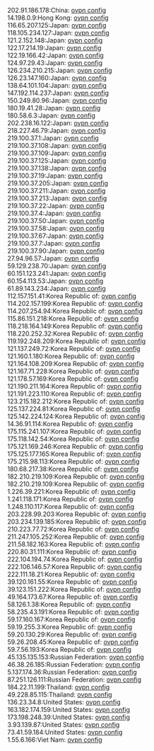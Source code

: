 202.91.186.178:China: [ovpn config](vpn/202_91_186_178.ovpn)  
14.198.0.9:Hong Kong: [ovpn config](vpn/14_198_0_9.ovpn)  
116.65.207.125:Japan: [ovpn config](vpn/116_65_207_125.ovpn)  
118.105.234.127:Japan: [ovpn config](vpn/118_105_234_127.ovpn)  
121.2.152.148:Japan: [ovpn config](vpn/121_2_152_148.ovpn)  
122.17.214.19:Japan: [ovpn config](vpn/122_17_214_19.ovpn)  
122.19.166.42:Japan: [ovpn config](vpn/122_19_166_42.ovpn)  
124.97.29.43:Japan: [ovpn config](vpn/124_97_29_43.ovpn)  
126.234.210.215:Japan: [ovpn config](vpn/126_234_210_215.ovpn)  
126.23.147.160:Japan: [ovpn config](vpn/126_23_147_160.ovpn)  
138.64.101.104:Japan: [ovpn config](vpn/138_64_101_104.ovpn)  
147.192.114.237:Japan: [ovpn config](vpn/147_192_114_237.ovpn)  
150.249.80.96:Japan: [ovpn config](vpn/150_249_80_96.ovpn)  
180.19.41.28:Japan: [ovpn config](vpn/180_19_41_28.ovpn)  
180.58.6.3:Japan: [ovpn config](vpn/180_58_6_3.ovpn)  
202.238.16.122:Japan: [ovpn config](vpn/202_238_16_122.ovpn)  
218.227.46.79:Japan: [ovpn config](vpn/218_227_46_79.ovpn)  
219.100.37.1:Japan: [ovpn config](vpn/219_100_37_1.ovpn)  
219.100.37.108:Japan: [ovpn config](vpn/219_100_37_108.ovpn)  
219.100.37.109:Japan: [ovpn config](vpn/219_100_37_109.ovpn)  
219.100.37.125:Japan: [ovpn config](vpn/219_100_37_125.ovpn)  
219.100.37.138:Japan: [ovpn config](vpn/219_100_37_138.ovpn)  
219.100.37.19:Japan: [ovpn config](vpn/219_100_37_19.ovpn)  
219.100.37.205:Japan: [ovpn config](vpn/219_100_37_205.ovpn)  
219.100.37.211:Japan: [ovpn config](vpn/219_100_37_211.ovpn)  
219.100.37.213:Japan: [ovpn config](vpn/219_100_37_213.ovpn)  
219.100.37.22:Japan: [ovpn config](vpn/219_100_37_22.ovpn)  
219.100.37.4:Japan: [ovpn config](vpn/219_100_37_4.ovpn)  
219.100.37.50:Japan: [ovpn config](vpn/219_100_37_50.ovpn)  
219.100.37.58:Japan: [ovpn config](vpn/219_100_37_58.ovpn)  
219.100.37.67:Japan: [ovpn config](vpn/219_100_37_67.ovpn)  
219.100.37.7:Japan: [ovpn config](vpn/219_100_37_7.ovpn)  
219.100.37.90:Japan: [ovpn config](vpn/219_100_37_90.ovpn)  
27.94.96.57:Japan: [ovpn config](vpn/27_94_96_57.ovpn)  
59.129.238.70:Japan: [ovpn config](vpn/59_129_238_70.ovpn)  
60.151.123.241:Japan: [ovpn config](vpn/60_151_123_241.ovpn)  
60.154.113.53:Japan: [ovpn config](vpn/60_154_113_53.ovpn)  
61.89.143.234:Japan: [ovpn config](vpn/61_89_143_234.ovpn)  
112.157.151.41:Korea Republic of: [ovpn config](vpn/112_157_151_41.ovpn)  
114.202.157.199:Korea Republic of: [ovpn config](vpn/114_202_157_199.ovpn)  
114.207.254.94:Korea Republic of: [ovpn config](vpn/114_207_254_94.ovpn)  
115.86.151.218:Korea Republic of: [ovpn config](vpn/115_86_151_218.ovpn)  
118.218.164.149:Korea Republic of: [ovpn config](vpn/118_218_164_149.ovpn)  
118.220.252.32:Korea Republic of: [ovpn config](vpn/118_220_252_32.ovpn)  
119.192.248.209:Korea Republic of: [ovpn config](vpn/119_192_248_209.ovpn)  
121.137.249.72:Korea Republic of: [ovpn config](vpn/121_137_249_72.ovpn)  
121.160.1.180:Korea Republic of: [ovpn config](vpn/121_160_1_180.ovpn)  
121.164.108.209:Korea Republic of: [ovpn config](vpn/121_164_108_209.ovpn)  
121.167.71.228:Korea Republic of: [ovpn config](vpn/121_167_71_228.ovpn)  
121.178.57.169:Korea Republic of: [ovpn config](vpn/121_178_57_169.ovpn)  
121.190.211.164:Korea Republic of: [ovpn config](vpn/121_190_211_164.ovpn)  
121.191.223.110:Korea Republic of: [ovpn config](vpn/121_191_223_110.ovpn)  
123.215.182.212:Korea Republic of: [ovpn config](vpn/123_215_182_212.ovpn)  
125.137.224.81:Korea Republic of: [ovpn config](vpn/125_137_224_81.ovpn)  
125.142.224.124:Korea Republic of: [ovpn config](vpn/125_142_224_124.ovpn)  
14.36.91.114:Korea Republic of: [ovpn config](vpn/14_36_91_114.ovpn)  
175.115.241.107:Korea Republic of: [ovpn config](vpn/175_115_241_107.ovpn)  
175.118.142.54:Korea Republic of: [ovpn config](vpn/175_118_142_54.ovpn)  
175.121.169.246:Korea Republic of: [ovpn config](vpn/175_121_169_246.ovpn)  
175.125.177.165:Korea Republic of: [ovpn config](vpn/175_125_177_165.ovpn)  
175.215.98.113:Korea Republic of: [ovpn config](vpn/175_215_98_113.ovpn)  
180.68.217.38:Korea Republic of: [ovpn config](vpn/180_68_217_38.ovpn)  
182.210.219.109:Korea Republic of: [ovpn config](vpn/182_210_219_109.ovpn)  
182.210.219.109:Korea Republic of: [ovpn config](vpn/182_210_219_109.ovpn)  
1.226.39.221:Korea Republic of: [ovpn config](vpn/1_226_39_221.ovpn)  
1.241.118.171:Korea Republic of: [ovpn config](vpn/1_241_118_171.ovpn)  
1.248.110.117:Korea Republic of: [ovpn config](vpn/1_248_110_117.ovpn)  
203.228.99.203:Korea Republic of: [ovpn config](vpn/203_228_99_203.ovpn)  
203.234.139.185:Korea Republic of: [ovpn config](vpn/203_234_139_185.ovpn)  
210.223.77.72:Korea Republic of: [ovpn config](vpn/210_223_77_72.ovpn)  
211.247.105.252:Korea Republic of: [ovpn config](vpn/211_247_105_252.ovpn)  
211.58.182.163:Korea Republic of: [ovpn config](vpn/211_58_182_163.ovpn)  
220.80.31.111:Korea Republic of: [ovpn config](vpn/220_80_31_111.ovpn)  
222.104.194.74:Korea Republic of: [ovpn config](vpn/222_104_194_74.ovpn)  
222.106.146.57:Korea Republic of: [ovpn config](vpn/222_106_146_57.ovpn)  
222.111.18.21:Korea Republic of: [ovpn config](vpn/222_111_18_21.ovpn)  
39.120.161.55:Korea Republic of: [ovpn config](vpn/39_120_161_55.ovpn)  
39.123.151.222:Korea Republic of: [ovpn config](vpn/39_123_151_222.ovpn)  
49.164.173.67:Korea Republic of: [ovpn config](vpn/49_164_173_67.ovpn)  
58.126.1.38:Korea Republic of: [ovpn config](vpn/58_126_1_38.ovpn)  
58.235.43.191:Korea Republic of: [ovpn config](vpn/58_235_43_191.ovpn)  
59.17.160.167:Korea Republic of: [ovpn config](vpn/59_17_160_167.ovpn)  
59.19.255.3:Korea Republic of: [ovpn config](vpn/59_19_255_3.ovpn)  
59.20.130.29:Korea Republic of: [ovpn config](vpn/59_20_130_29.ovpn)  
59.26.208.45:Korea Republic of: [ovpn config](vpn/59_26_208_45.ovpn)  
59.7.56.193:Korea Republic of: [ovpn config](vpn/59_7_56_193.ovpn)  
45.135.135.153:Russian Federation: [ovpn config](vpn/45_135_135_153.ovpn)  
46.38.26.185:Russian Federation: [ovpn config](vpn/46_38_26_185.ovpn)  
5.137.174.36:Russian Federation: [ovpn config](vpn/5_137_174_36.ovpn)  
87.251.126.111:Russian Federation: [ovpn config](vpn/87_251_126_111.ovpn)  
184.22.11.199:Thailand: [ovpn config](vpn/184_22_11_199.ovpn)  
49.228.85.115:Thailand: [ovpn config](vpn/49_228_85_115.ovpn)  
136.23.34.8:United States: [ovpn config](vpn/136_23_34_8.ovpn)  
163.182.174.159:United States: [ovpn config](vpn/163_182_174_159.ovpn)  
173.198.248.39:United States: [ovpn config](vpn/173_198_248_39.ovpn)  
3.93.139.87:United States: [ovpn config](vpn/3_93_139_87.ovpn)  
73.41.59.184:United States: [ovpn config](vpn/73_41_59_184.ovpn)  
1.55.6.166:Viet Nam: [ovpn config](vpn/1_55_6_166.ovpn)  
